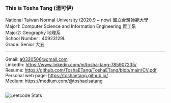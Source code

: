 ### This is Tosha Tang (湯可伊)  


National Taiwan Normal University (2020.9 ~ now) 國立台灣師範大學  
Major1: Computer Science and Information Engineering 資工系  
Major2: Geography 地理系  
School Number : 40923129L  
Grade: Senior 大五  

---

Gmail: a0320506@gmail.com  
LinkedIn: https://www.linkedin.com/in/tosha-tang-785907235/  
Resume: https://github.com/ToshaETang/ToshaETang/blob/main/CV.pdf      
Personal web page: https://toshaetang.github.io/    
Medium: https://medium.com/@toshaelsatang  

--- 

![Leetcode Stats](https://leetcard.jacoblin.cool/ToshaElsaTang)  




<!--
**ToshaETang/ToshaETang** is a ✨ _special_ ✨ repository because its `README.md` (this file) appears on your GitHub profile.

Here are some ideas to get you started:

- 🔭 I’m currently working on ...
- 🌱 I’m currently learning ...
- 👯 I’m looking to collaborate on ...
- 🤔 I’m looking for help with ...
- 💬 Ask me about ...
- 📫 How to reach me: ...
- 😄 Pronouns: ...
- ⚡ Fun fact: ...
-->
